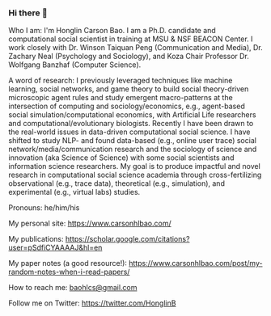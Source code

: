 ### Hi there 👋

Who I am: I'm Honglin Carson Bao. I am a Ph.D. candidate and computational social scientist in training at MSU & NSF BEACON Center. I work closely with Dr. Winson Taiquan Peng (Communication and Media), Dr. Zachary Neal (Psychology and Sociology), and Koza Chair Professor Dr. Wolfgang Banzhaf (Computer Science).

A word of research: I previously leveraged techniques like machine learning, social networks, and game theory to build social theory-driven microscopic agent rules and study emergent macro-patterns at the intersection of computing and sociology/economics, e.g., agent-based social simulation/computational economics, with Artificial Life researchers and computational/evolutionary biologists. Recently I have been drawn to the real-world issues in data-driven computational social science. I have shifted to study NLP- and found data-based (e.g., online user trace) social network/media/communication research and the sociology of science and innovation (aka Science of Science) with some social scientists and information science researchers. My goal is to produce impactful and novel research in computational social science academia through cross-fertilizing observational (e.g., trace data), theoretical (e.g., simulation), and experimental (e.g., virtual labs) studies.

Pronouns: he/him/his

My personal site: https://www.carsonhlbao.com/

My publications: https://scholar.google.com/citations?user=pSdfiCYAAAAJ&hl=en

My paper notes (a good resource!): https://www.carsonhlbao.com/post/my-random-notes-when-i-read-papers/

How to reach me: baohlcs@gmail.com

Follow me on Twitter: https://twitter.com/HonglinB
